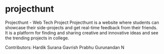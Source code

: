 # projecthunt
Projecthunt - Web Tech Project
Projecthunt is a website where students can showcase their side-projects and get real-time feedback from their friends. It is a platform for finding and sharing creative and innovative ideas and see the trending projects in college.

Contributors:
Hardik Surana
Gavrish Prabhu
Gurunandan N
